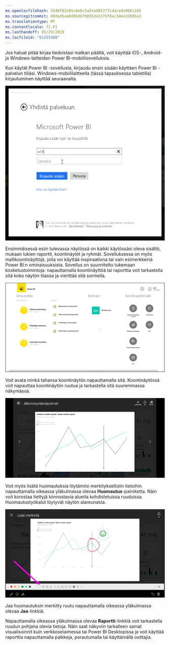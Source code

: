 ```yaml
---
ms.openlocfilehash: 3548f02e91c6ebc5a2ea985777cdaceda9661185
ms.sourcegitcommit: 60dad5aa0d85db790553e537bf8ac34ee3289ba3
ms.translationtype: MT
ms.contentlocale: fi-FI
ms.lasthandoff: 05/29/2019
ms.locfileid: "61255588"
---
```

Jos haluat pitää kirjaa tiedoistasi matkan päältä, voit käyttää iOS-, Android- ja Windows-laitteiden Power BI-mobiilisovelluksia.

Kun käytät Power BI -sovellusta, kirjaudu ensin sisään käyttäen Power BI -palvelun tiliäsi. Windows-mobiililaitteella (tässä tapauksessa tabletilla) kirjautuminen näyttää seuraavalta.

![](media/4-4a-power-bi-mobile/4-4a_1.png)

Ensimmäisessä esiin tulevassa näytössä on kaikki käytössäsi oleva sisältö, mukaan lukien raportit, koontinäytöt ja ryhmät. Sovelluksessa on myös mallikoontinäyttöjä, joita voi käyttää inspiraationa tai vain esimerkkeinä Power BI:n ominaisuuksista. Sovellus on suunniteltu tukemaan kosketustoimintoja: napauttamalla koontinäyttöä tai raporttia voit tarkastella sitä koko näytön tilassa ja vierittää sitä sormella.

![](media/4-4a-power-bi-mobile/4-4a_1a.png)

Voit avata minkä tahansa koontinäytön napauttamalla sitä. Koontinäytössä voit napauttaa koontinäytön ruutua ja tarkastella sitä suuremmassa näkymässä.

![](media/4-4a-power-bi-mobile/4-4a_2.png)

Voit myös lisätä huomautuksia löytämiisi merkityksellisiin tietoihin napauttamalla oikeassa yläkulmassa olevaa **Huomautus**-painiketta. Näin voit korostaa tiettyjä kiinnostavia alueita kohdistetuissa ruuduissa. Huomautustyökalut löytyvät näytön alareunasta.

![](media/4-4a-power-bi-mobile/4-4a_3.png)

Jaa huomautuksin merkitty ruutu napauttamalla oikeassa yläkulmassa olevaa **Jaa**-linkkiä.

Napauttamalla oikeassa yläkulmassa olevaa **Raportti**-linkkiä voit tarkastella ruudun pohjana olevia tietoja. Näin saat näkyviin tarkalleen samat visualisoinnit kuin verkkoselaimessa tai Power BI Desktopissa ja voit käyttää raporttia napauttamalla palkkeja, porautumalla tai käyttämällä osittajia.

